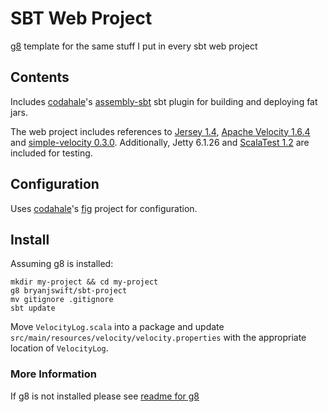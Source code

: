 # SBT Web Project

[g8](http://github.com/n8han/giter8) template for the same stuff I put in every
sbt web project

## Contents

Includes [codahale][coda]'s [assembly-sbt](http://github.com/codahale/assembly-sbt)
sbt plugin for building and deploying fat jars.

The web project includes references to [Jersey 1.4](https://jersey.dev.java.net/),
[Apache Velocity 1.6.4](http://velocity.apache.org/) and
[simple-velocity 0.3.0](http://github.com/bryanjswift/simple-velocity). Additionally,
Jetty 6.1.26 and [ScalaTest 1.2](http://www.scalatest.org/) are included for testing.

## Configuration

Uses [codahale][coda]'s [fig](http://github.com/codahale/fig) project for configuration.

## Install

Assuming g8 is installed:

    mkdir my-project && cd my-project
    g8 bryanjswift/sbt-project
    mv gitignore .gitignore
    sbt update

Move `VelocityLog.scala` into a package and update `src/main/resources/velocity/velocity.properties`
with the appropriate location of `VelocityLog`.

### More Information

If g8 is not installed please see [readme for g8](http://github.com/n8han/giter8#readme)

[coda]:http://github.com/codahale
